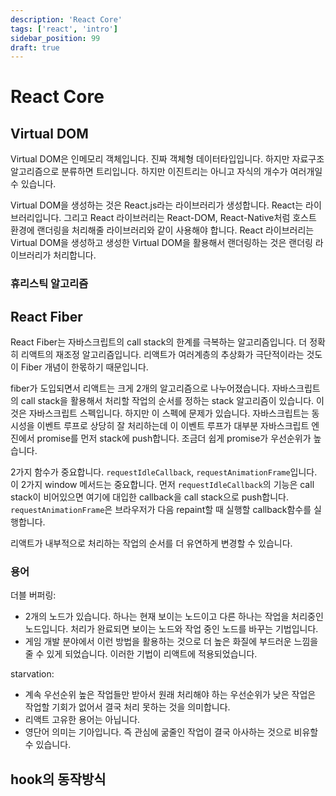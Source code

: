 ```yaml
---
description: 'React Core'
tags: ['react', 'intro']
sidebar_position: 99
draft: true
---
```


# React Core

<!-- [React 파이버 아키텍처 분석](https://d2.naver.com/helloworld/2690975) -->

<!-- @todo: 폴더 만들고 주제별로 다루기 -->

<!-- @todo: https://github.com/arch-spatula/technical-interview-for-FE/blob/main/%EB%A9%B4%EC%A0%91%EC%A7%88%EB%AC%B8/%EB%A6%AC%EC%95%A1%ED%8A%B8.md -->

<!-- https://www.youtube.com/watch?v=7YhdqIR2Yzo -->

## Virtual DOM

Virtual DOM은 인메모리 객체입니다. 진짜 객체형 데이터타입입니다. 하지만 자료구조 알고리즘으로 분류하면 트리입니다. 하지만 이진트리는 아니고 자식의 개수가 여러개일 수 있습니다.

Virtual DOM을 생성하는 것은 React.js라는 라이브러리가 생성합니다. React는 라이브러리입니다. 그리고 React 라이브러리는 React-DOM, React-Native처럼 호스트 환경에 랜더링을 처리해줄 라이브러리와 같이 사용해야 합니다. React 라이브러리는 Virtual DOM을 생성하고 생성한 Virtual DOM을 활용해서 랜더링하는 것은 랜더링 라이브러리가 처리합니다.

### 휴리스틱 알고리즘

## React Fiber

React Fiber는 자바스크립트의 call stack의 한계를 극복하는 알고리즘입니다. 더 정확히 리액트의 재조정 알고리즘입니다. 리액트가 여러계층의 추상화가 극단적이라는 것도 이 Fiber 개념이 한몫하기 때문입니다.

fiber가 도입되면서 리액트는 크게 2개의 알고리즘으로 나누어졌습니다. 자바스크립트의 call stack을 활용해서 처리할 작업의 순서를 정하는 stack 알고리즘이 있습니다. 이것은 자바스크립트 스펙입니다. 하지만 이 스펙에 문제가 있습니다. 자바스크립트는 동시성을 이벤트 루프로 상당히 잘 처리하는데 이 이벤트 루프가 대부분 자바스크립트 엔진에서 promise를 먼저 stack에 push합니다. 조금더 쉽게 promise가 우선순위가 높습니다.

2가지 함수가 중요합니다. `requestIdleCallback`, `requestAnimationFrame`입니다. 이 2가지 window 메서드는 중요합니다. 먼저 `requestIdleCallback`의 기능은 call stack이 비어있으면 여기에 대입한 callback을 call stack으로 push합니다. `requestAnimationFrame`은 브라우저가 다음 repaint할 때 실행할 callback함수를 실행합니다.

리액트가 내부적으로 처리하는 작업의 순서를 더 유연하게 변경할 수 있습니다.

### 용어

더블 버퍼링:

- 2개의 노드가 있습니다. 하나는 현재 보이는 노드이고 다른 하나는 작업을 처리중인 노드입니다. 처리가 완료되면 보이는 노드와 작업 중인 노드를 바꾸는 기법입니다.
- 게임 개발 분야에서 이런 방법을 활용하는 것으로 더 높은 화질에 부드러운 느낌을 줄 수 있게 되었습니다. 이러한 기법이 리액트에 적용되었습니다.

starvation:

- 계속 우선순위 높은 작업들만 받아서 원래 처리해야 하는 우선순위가 낮은 작업은 작업할 기회가 없어서 결국 처리 못하는 것을 의미합니다.
- 리액트 고유한 용어는 아닙니다.
- 영단어 의미는 기아입니다. 즉 관심에 굶줄인 작업이 결국 아사하는 것으로 비유할 수 있습니다.

<!-- 약간의 역사입니다. 16 버전에 도입된 되었습니다. 여기서부터 meta(당시 페이스북)은 장기적인 계획을 갖고 이 fiber 알고리즘을 만듭니다. -->

<!-- React는 UI 라이브러리입니다. 가장 잘 처리해야 하는 것은 UI와 관련된 로직들입니다. -->

## hook의 동작방식
